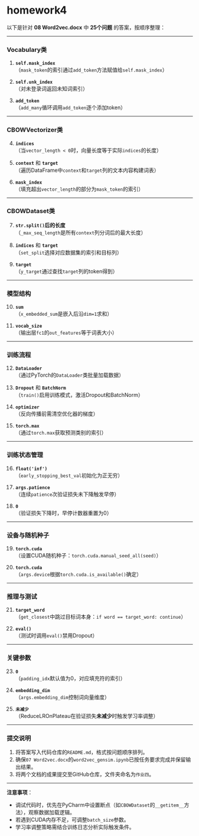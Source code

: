 # homework4
以下是针对 **08 Word2vec.docx** 中 **25个问题** 的答案，按顺序整理：

---

### Vocabulary类  
1. **`self.mask_index`**  
   （`mask_token`的索引通过`add_token`方法赋值给`self.mask_index`）  

2. **`self.unk_index`**  
   （对未登录词返回未知词索引）  

3. **`add_token`**  
   （`add_many`循环调用`add_token`逐个添加token）  

---

### CBOWVectorizer类  
4. **`indices`**  
   （当`vector_length < 0`时，向量长度等于实际`indices`的长度）  

5. **`context`** 和 **`target`**  
   （遍历DataFrame中`context`和`target`列的文本内容构建词表）  

6. **`mask_index`**  
   （填充超出`vector_length`的部分为`mask_token`的索引）  

---

### CBOWDataset类  
7. **`str.split()`后的长度**  
   （`_max_seq_length`是所有`context`列分词后的最大长度）  

8. **`indices`** 和 **`target`**  
   （`set_split`选择对应数据集的索引和目标列）  

9. **`target`**  
   （`y_target`通过查找`target`列的token得到）  

---

### 模型结构  
10. **`sum`**  
    （`x_embedded_sum`是嵌入后沿`dim=1`求和）  

11. **`vocab_size`**  
    （输出层`fc1`的`out_features`等于词表大小）  

---

### 训练流程  
12. **`DataLoader`**  
    （通过PyTorch的`DataLoader`类批量加载数据）  

13. **`Dropout`** 和 **`BatchNorm`**  
    （`train()`启用训练模式，激活Dropout和BatchNorm）  

14. **`optimizer`**  
    （反向传播前需清空优化器的梯度）  

15. **`torch.max`**  
    （通过`torch.max`获取预测类别的索引）  

---

### 训练状态管理  
16. **`float('inf')`**  
    （`early_stopping_best_val`初始化为正无穷）  

17. **`args.patience`**  
    （连续`patience`次验证损失未下降触发早停）  

18. **`0`**  
    （验证损失下降时，早停计数器重置为0）  

---

### 设备与随机种子  
19. **`torch.cuda`**  
    （设置CUDA随机种子：`torch.cuda.manual_seed_all(seed)`）  

20. **`torch.cuda`**  
    （`args.device`根据`torch.cuda.is_available()`确定）  

---

### 推理与测试  
21. **`target_word`**  
    （`get_closest`中跳过目标词本身：`if word == target_word: continue`）  

22. **`eval()`**  
    （测试时调用`eval()`禁用Dropout）  

---

### 关键参数  
23. **`0`**  
    （`padding_idx`默认值为0，对应填充符的索引）  

24. **`embedding_dim`**  
    （`args.embedding_dim`控制词向量维度）  

25. **`未减少`**  
    （ReduceLROnPlateau在验证损失**未减少**时触发学习率调整）  

---

### 提交说明  
1. 将答案写入代码仓库的`README.md`，格式按问题顺序排列。  
2. 确保`07 Word2vec.docx`的`word2vec_gensim.ipynb`已按任务要求完成并保留输出结果。  
3. 将两个文档的成果提交至GitHub仓库，文件夹命名为`作业四`。  

--- 

**注意事项**：  
- 调试代码时，优先在PyCharm中设置断点（如`CBOWDataset`的`__getitem__`方法），观察数据加载逻辑。  
- 若遇到CUDA内存不足，可调整`batch_size`参数。  
- 学习率调整策略需结合训练日志分析实际触发条件。
